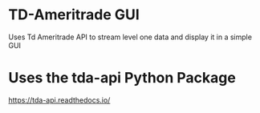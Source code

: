 # TD-Ameritrade GUI
Uses Td Ameritrade API to stream level one data and display it in a simple GUI

# Uses the tda-api Python Package
https://tda-api.readthedocs.io/
